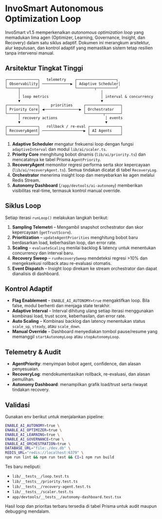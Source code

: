 # InvoSmart Autonomous Optimization Loop

InvoSmart v1.5 memperkenalkan *autonomous optimization loop* yang memadukan lima agen (Optimizer, Learning, Governance, Insight, dan Recovery) dalam satu siklus adaptif. Dokumen ini merangkum arsitektur, alur keputusan, dan kontrol adaptif yang memastikan sistem tetap resilien tanpa intervensi manual.

## Arsitektur Tingkat Tinggi

```
┌──────────────┐   telemetry    ┌──────────────────┐
│ Observability│ ─────────────▶ │ Adaptive Scheduler│
└─────┬────────┘                └────────┬─────────┘
      │                                     │
      │ loop metrics                        │ interval & concurrency
      ▼                                     ▼
┌──────────────┐     priorities     ┌────────────────┐
│ Priority Core│ ◀────────────────▶ │ Orchestrator   │
└─────┬────────┘                    └────────┬───────┘
      │ recovery actions                      │ events
      ▼                                       ▼
┌──────────────┐   rollback / re-eval ┌──────────────┐
│ RecoveryAgent│ ───────────────────▶ │ AI Agents    │
└──────────────┘                      └──────────────┘
```

1. **Adaptive Scheduler** mengatur frekuensi loop dengan fungsi `adaptiveInterval` dan modul `lib/ai/scaler.ts`.
2. **Priority Core** menghitung bobot dinamis (`lib/ai/priority.ts`) dan mencatatnya ke tabel Prisma `AgentPriority`.
3. **RecoveryAgent** memonitor regresi performa serta skor kepercayaan (`lib/ai/recoveryAgent.ts`). Semua tindakan dicatat di tabel `RecoveryLog`.
4. **Orchestrator** menerima insight loop dan menyebarkan ke agen melalui Redis Stream.
5. **Autonomy Dashboard** (`/app/devtools/ai-autonomy`) memberikan visibilitas real-time, termasuk kontrol manual override.

## Siklus Loop

Setiap iterasi `runLoop()` melakukan langkah berikut:

1. **Sampling Telemetri** – Mengambil snapshot orchestrator dan skor kepercayaan (`getTrustScore`).
2. **Prioritization** – `updateAgentPriorities` menghitung bobot baru berdasarkan load, keberhasilan loop, dan error rate.
3. **Scaling** – `evaluateScaling` menilai backlog & latency untuk menentukan concurrency dan interval baru.
4. **Recovery Sweep** – `runRecoverySweep` mendeteksi regresi >10% dan mengeksekusi rollback atau re-evaluasi otomatis.
5. **Event Dispatch** – Insight loop direkam ke stream orchestrator dan dapat dianalisis di dashboard.

## Kontrol Adaptif

- **Flag Enablement** – `ENABLE_AI_AUTONOMY=true` mengaktifkan loop. Bila false, modul berhenti dan menjaga state terakhir.
- **Adaptive Interval** – Interval dihitung ulang setiap iterasi menggunakan kombinasi load, trust score, keberhasilan, dan error rate.
- **Auto Scaling** – Kombinasi backlog dan latency menentukan status `scale_up`, `steady`, atau `scale_down`.
- **Manual Override** – Dashboard menyediakan tombol pause/resume yang memanggil `startAutonomyLoop` atau `stopAutonomyLoop`.

## Telemetry & Audit

- **AgentPriority**: menyimpan bobot agent, confidence, dan alasan penyesuaian.
- **RecoveryLog**: mendokumentasikan rollback, re-evaluasi, dan alasan pemulihan.
- **Autonomy Dashboard**: menampilkan grafik load/trust serta riwayat tindakan recovery.

## Validasi

Gunakan env berikut untuk menjalankan pipeline:

```bash
ENABLE_AI_AUTONOMY=true \
ENABLE_AI_OPTIMIZER=true \
ENABLE_AI_LEARNING=true \
ENABLE_AI_GOVERNANCE=true \
ENABLE_AI_ORCHESTRATION=true \
DATABASE_URL="file:./dev.db" \
REDIS_URL="redis://localhost:6379" \
npm run lint && npm run test && CI=1 npm run build
```

Tes baru meliputi:

- `lib/__tests__/loop.test.ts`
- `lib/__tests__/priority.test.ts`
- `lib/__tests__/recovery-agent.test.ts`
- `lib/__tests__/scaler.test.ts`
- `app/devtools/__tests__/autonomy-dashboard.test.tsx`

Hasil loop dan prioritas terbaru tersedia di tabel Prisma untuk audit maupun debugging mendalam.

